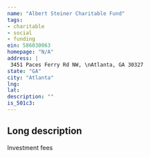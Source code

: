 ```yaml
---
name: "Albert Steiner Charitable Fund"
tags:
- charitable
- social
- funding
ein: 586030063
homepage: "N/A"
address: |
 3451 Paces Ferry Rd NW, \nAtlanta, GA 30327
state: "GA"
city: "Atlanta"
lng: 
lat: 
description: ""
is_501c3: 
---
```


## Long description

Investment fees
